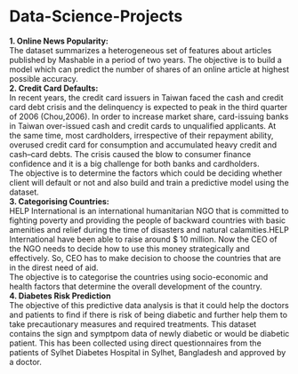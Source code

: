 # Data-Science-Projects
<strong>1. Online News Popularity:</strong><br>
The dataset summarizes a heterogeneous set of features about articles published by Mashable in a period of two years. The objective is to build a model which can predict the number of shares of an online article at highest possible accuracy.<br>
<strong>2. Credit Card Defaults:</strong><br>
In recent years, the credit card issuers in Taiwan faced the cash and credit card debt crisis and the delinquency is expected to peak in the third quarter of 2006 (Chou,2006). In order to increase market share, card-issuing banks in Taiwan over-issued cash and credit cards to unqualified applicants. At the same time, most cardholders, irrespective of their repayment ability, overused credit card for consumption and accumulated heavy credit and cash–card debts. The crisis caused the blow to consumer finance confidence and it is a big challenge for both banks and cardholders.<br>
The objective is to determine the factors which could be deciding whether client will default or not and also build and train a predictive model using the dataset.<br>
<strong>3. Categorising Countries:</strong><br>
HELP International is an international humanitarian NGO that is committed to fighting poverty and providing the people of backward countries with basic amenities and relief during the time of disasters and natural calamities.HELP International have been able to raise around $ 10 million. Now the CEO of the NGO needs to decide how to use this money strategically and effectively. So, CEO has to make decision to choose the countries that are in the direst need of aid.<br>
The objective is to categorise the countries using socio-economic and health factors that determine the overall development of the country.<br>
<strong>4. Diabetes Risk Prediction</strong><br>
The objective of this predictive data analysis is that it could help the doctors and patients to find if there is risk of being diabetic and further help them to take precautionary measures and required treatments. This dataset contains the sign and symptpom data of newly diabetic or would be diabetic patient. This has been collected using direct questionnaires from the patients of Sylhet Diabetes Hospital in Sylhet, Bangladesh and approved by a doctor.
